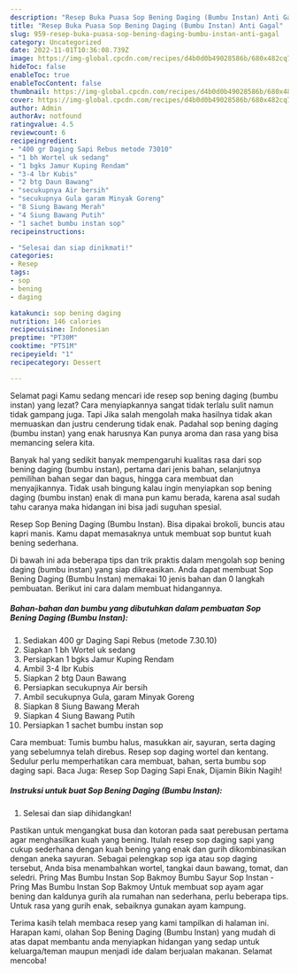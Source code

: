 ```yaml
---
description: "Resep Buka Puasa Sop Bening Daging (Bumbu Instan) Anti Gagal"
title: "Resep Buka Puasa Sop Bening Daging (Bumbu Instan) Anti Gagal"
slug: 959-resep-buka-puasa-sop-bening-daging-bumbu-instan-anti-gagal
category: Uncategorized
date: 2022-11-01T10:36:08.739Z
image: https://img-global.cpcdn.com/recipes/d4b0d0b49028586b/680x482cq70/sop-bening-daging-bumbu-instan-foto-resep-utama.jpg
hideToc: false
enableToc: true
enableTocContent: false
thumbnail: https://img-global.cpcdn.com/recipes/d4b0d0b49028586b/680x482cq70/sop-bening-daging-bumbu-instan-foto-resep-utama.jpg
cover: https://img-global.cpcdn.com/recipes/d4b0d0b49028586b/680x482cq70/sop-bening-daging-bumbu-instan-foto-resep-utama.jpg
author: Admin
authorAv: notfound
ratingvalue: 4.5
reviewcount: 6
recipeingredient:
- "400 gr Daging Sapi Rebus metode 73010"
- "1 bh Wortel uk sedang"
- "1 bgks Jamur Kuping Rendam"
- "3-4 lbr Kubis"
- "2 btg Daun Bawang"
- "secukupnya Air bersih"
- "secukupnya Gula garam Minyak Goreng"
- "8 Siung Bawang Merah"
- "4 Siung Bawang Putih"
- "1 sachet bumbu instan sop"
recipeinstructions:

- "Selesai dan siap dinikmati!"
categories:
- Resep
tags:
- sop
- bening
- daging

katakunci: sop bening daging 
nutrition: 146 calories
recipecuisine: Indonesian
preptime: "PT30M"
cooktime: "PT51M"
recipeyield: "1"
recipecategory: Dessert

---
```



Selamat pagi Kamu sedang mencari ide resep sop bening daging (bumbu instan) yang lezat? Cara menyiapkannya sangat tidak terlalu sulit namun tidak gampang juga. Tapi Jika salah mengolah maka hasilnya tidak akan memuaskan dan justru cenderung tidak enak. Padahal sop bening daging (bumbu instan) yang enak harusnya Kan punya aroma dan rasa yang bisa memancing selera kita.


Banyak hal yang sedikit banyak mempengaruhi kualitas rasa dari sop bening daging (bumbu instan), pertama dari jenis bahan, selanjutnya pemilihan bahan segar dan bagus, hingga cara membuat dan menyajikannya. Tidak usah bingung kalau ingin menyiapkan sop bening daging (bumbu instan) enak di mana pun kamu berada, karena asal sudah tahu caranya maka hidangan ini bisa jadi suguhan spesial.

Resep Sop Bening Daging (Bumbu Instan). Bisa dipakai brokoli, buncis atau kapri manis. Kamu dapat memasaknya untuk membuat sop buntut kuah bening sederhana.


Di bawah ini ada beberapa tips dan trik praktis dalam mengolah sop bening daging (bumbu instan) yang siap dikreasikan. Anda dapat membuat Sop Bening Daging (Bumbu Instan) memakai 10 jenis bahan dan 0 langkah pembuatan. Berikut ini cara dalam membuat hidangannya.

<!--inarticleads1-->

##### Bahan-bahan dan bumbu yang dibutuhkan dalam pembuatan Sop Bening Daging (Bumbu Instan):

1. Sediakan 400 gr Daging Sapi Rebus (metode 7.30.10)
1. Siapkan 1 bh Wortel uk sedang
1. Persiapkan 1 bgks Jamur Kuping Rendam
1. Ambil 3-4 lbr Kubis
1. Siapkan 2 btg Daun Bawang
1. Persiapkan secukupnya Air bersih
1. Ambil secukupnya Gula, garam Minyak Goreng
1. Siapkan 8 Siung Bawang Merah
1. Siapkan 4 Siung Bawang Putih
1. Persiapkan 1 sachet bumbu instan sop


Cara membuat: Tumis bumbu halus, masukkan air, sayuran, serta daging yang sebelumnya telah direbus. Resep sop daging wortel dan kentang. Sedulur perlu memperhatikan cara membuat, bahan, serta bumbu sop daging sapi. Baca Juga: Resep Sop Daging Sapi Enak, Dijamin Bikin Nagih! 

<!--inarticleads2-->

##### Instruksi untuk buat Sop Bening Daging (Bumbu Instan):


1. Selesai dan siap dihidangkan!

Pastikan untuk mengangkat busa dan kotoran pada saat perebusan pertama agar menghasilkan kuah yang bening. Itulah resep sop daging sapi yang cukup sederhana dengan kuah bening yang enak dan gurih dikombinasikan dengan aneka sayuran. Sebagai pelengkap sop iga atau sop daging tersebut, Anda bisa menambahkan wortel, tangkai daun bawang, tomat, dan seledri. Pring Mas Bumbu Instan Sop Bakmoy Bumbu Sayur Sop Instan - Pring Mas Bumbu Instan Sop Bakmoy Untuk membuat sop ayam agar bening dan kaldunya gurih ala rumahan nan sederhana, perlu beberapa tips. Untuk rasa yang gurih enak, sebaiknya gunakan ayam kampung. 

Terima kasih telah membaca resep yang kami tampilkan di halaman ini. Harapan kami, olahan Sop Bening Daging (Bumbu Instan) yang mudah di atas dapat membantu anda menyiapkan hidangan yang sedap untuk keluarga/teman maupun menjadi ide dalam berjualan makanan. Selamat mencoba!

